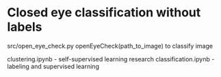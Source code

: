 # Closed eye classification without labels

src/open_eye_check.py openEyeCheck(path_to_image) to classify image

clustering.ipynb - self-supervised learning research
classification.ipynb - labeling and supervised learning
